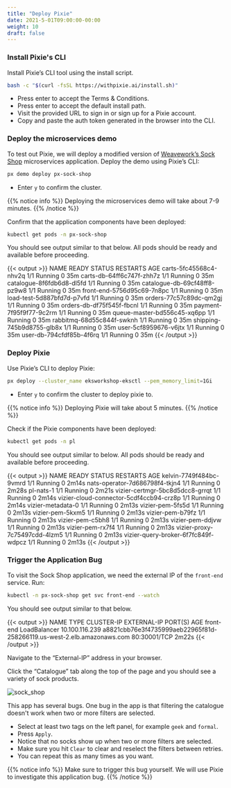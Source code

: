 ```yaml
---
title: "Deploy Pixie"
date: 2021-5-01T09:00:00-00:00
weight: 10
draft: false
---
```


### Install Pixie's CLI

Install Pixie’s CLI tool using the install script.

```bash
bash -c "$(curl -fsSL https://withpixie.ai/install.sh)"
```

- Press enter to accept the Terms & Conditions.
- Press enter to accept the default install path.
- Visit the provided URL to sign in or sign up for a Pixie account.
- Copy and paste the auth token generated in the browser into the CLI.

### Deploy the microservices demo

To test out Pixie, we will deploy a modified version of [Weavework’s Sock Shop](https://microservices-demo.github.io/) microservices application. Deploy the demo using Pixie’s CLI:

```bash
px demo deploy px-sock-shop
```

- Enter `y` to confirm the cluster.

{{% notice info %}}
Deploying the microservices demo will take about 7-9 minutes.
{{% /notice %}}

Confirm that the application components have been deployed:

```bash
kubectl get pods -n px-sock-shop
```

You should see output similar to that below. All pods should be ready and available before proceeding.

{{< output >}}
NAME                           READY   STATUS    RESTARTS   AGE
carts-5fc45568c4-nhv2q         1/1     Running   0          35m
carts-db-64ff6c747f-zhh7z      1/1     Running   0          35m
catalogue-8f6fdb6d8-dl5fd      1/1     Running   0          35m
catalogue-db-69cf48ff8-pz9w8   1/1     Running   0          35m
front-end-5756d95c69-7n8pc     1/1     Running   0          35m
load-test-5d887bfd7d-p7vfd     1/1     Running   0          35m
orders-77c57c89dc-qm2gj        1/1     Running   0          35m
orders-db-df75f545f-fbcnl      1/1     Running   0          35m
payment-7f95f9f77-9c2rm        1/1     Running   0          35m
queue-master-bd556c45-xq6pp    1/1     Running   0          35m
rabbitmq-68d55c844f-swknh      1/1     Running   0          35m
shipping-745b9d8755-glb8x      1/1     Running   0          35m
user-5cf8959676-v6jtx          1/1     Running   0          35m
user-db-794cfdf85b-4f6rq       1/1     Running   0          35m
{{< /output >}}

### Deploy Pixie

Use Pixie’s CLI to deploy Pixie:

```bash
px deploy --cluster_name eksworkshop-eksctl --pem_memory_limit=1Gi
```

- Enter `y` to confirm the cluster to deploy pixie to.

{{% notice info %}}
Deploying Pixie will take about 5 minutes.
{{% /notice %}}

Check if the Pixie components have been deployed:

```bash
kubectl get pods -n pl
```

You should see output similar to below. All pods should be ready and available before proceeding.

{{< output >}}
NAME                                      READY   STATUS    RESTARTS   AGE
kelvin-7749f484bc-9vmrd                   1/1     Running   0          2m14s
nats-operator-7d686798f4-tkjn4            1/1     Running   0          2m28s
pl-nats-1                                 1/1     Running   0          2m21s
vizier-certmgr-5bc8d5dcc8-grrqt           1/1     Running   0          2m14s
vizier-cloud-connector-5cdf4ccb94-crz8p   1/1     Running   0          2m14s
vizier-metadata-0                         1/1     Running   0          2m13s
vizier-pem-5fs5d                          1/1     Running   0          2m13s
vizier-pem-5kxm5                          1/1     Running   0          2m13s
vizier-pem-b79fz                          1/1     Running   0          2m13s
vizier-pem-c5bh8                          1/1     Running   0          2m13s
vizier-pem-ddjvw                          1/1     Running   0          2m13s
vizier-pem-rx7f4                          1/1     Running   0          2m13s
vizier-proxy-7c75497cdd-4lzm5             1/1     Running   0          2m13s
vizier-query-broker-6f7fc849f-wdpcz       1/1     Running   0          2m13s
{{< /output >}}

### Trigger the Application Bug

To visit the Sock Shop application, we need the external IP of the `front-end` service. Run:

```bash
kubectl -n px-sock-shop get svc front-end --watch
```

You should see output similar to that below.

{{< output >}}
NAME        TYPE           CLUSTER-IP       EXTERNAL-IP                                                              PORT(S)        AGE
front-end   LoadBalancer   10.100.116.239   a8821cbb76e3f4735999aeb22965f81d-258266119.us-west-2.elb.amazonaws.com   80:30001/TCP   2m22s
{{< /output >}}

Navigate to the “External-IP” address in your browser.

Click the “Catalogue” tab along the top of the page and you should see a variety of sock products.

![sock_shop](/images/pixie/sock_shop.png)

This app has several bugs. One bug in the app is that filtering the catalogue doesn't work when two or more filters are selected.

- Select at least two tags on the left panel, for example `geek` and `formal`.
- Press `Apply`.
- Notice that no socks show up when two or more filters are selected.
- Make sure you hit `Clear` to clear and reselect the filters between retries.
- You can repeat this as many times as you want.

{{% notice info %}}
Make sure to trigger this bug yourself. We will use Pixie to investigate this application bug.
{{% /notice %}}
